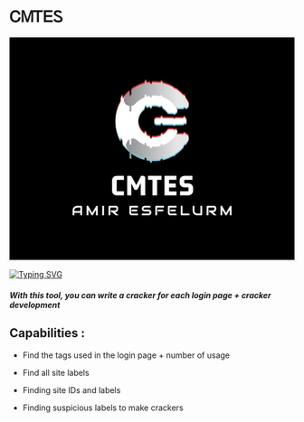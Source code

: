 # ᏟᎷᎢᎬᏚ

<img src="screen/Screenshot_20230901-220256_Chrome.jpg">

[![Typing SVG](https://readme-typing-svg.herokuapp.com?font=Fira+Code&weight=600&size=31&duration=4500&pause=1000&color=164B63&multiline=true&width=453&height=100&lines=Cracker+Maker+Tool+;ESFELURM+;Creating+a+crack+tool+;for+each+login+page)](https://git.io/typing-svg) 



##### With this tool, you can write a cracker for each login page + cracker development 


## Capabilities :

- Find the tags used in the login page + number of usage

- Find all site labels

- Finding site IDs and labels

- Finding suspicious labels to make crackers 
